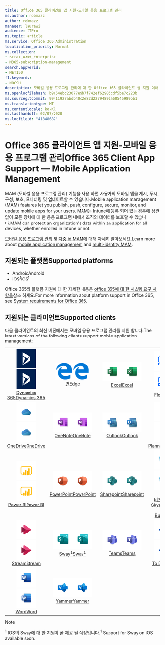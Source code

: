 ```yaml
---
title: Office 365 클라이언트 앱 지원-모바일 응용 프로그램 관리
ms.author: robmazz
author: robmazz
manager: laurawi
audience: ITPro
ms.topic: article
ms.service: Office 365 Administration
localization_priority: Normal
ms.collection:
- Strat_O365_Enterprise
- M365-subscription-management
search.appverid:
- MET150
f1.keywords:
- NOCSH
description: 모바일 응용 프로그램 관리에 대 한 Office 365 클라이언트 앱 지원 이해
ms.openlocfilehash: b9c54ebc23077e9b7f742ef62985cdf5be7c223b
ms.sourcegitcommit: 99411927abdb40c2e82d2279489ba60545989bb1
ms.translationtype: MT
ms.contentlocale: ko-KR
ms.lasthandoff: 02/07/2020
ms.locfileid: "41848682"
---
```

# <a name="office-365-client-app-support--mobile-application-management"></a><span data-ttu-id="71d74-103">Office 365 클라이언트 앱 지원-모바일 응용 프로그램 관리</span><span class="sxs-lookup"><span data-stu-id="71d74-103">Office 365 Client App Support — Mobile Application Management</span></span>

<span data-ttu-id="71d74-104">MAM (모바일 응용 프로그램 관리) 기능을 사용 하면 사용자의 모바일 앱을 게시, 푸시, 구성, 보호, 모니터링 및 업데이트할 수 있습니다.</span><span class="sxs-lookup"><span data-stu-id="71d74-104">Mobile application management (MAM) features let you publish, push, configure, secure, monitor, and update mobile apps for your users.</span></span> <span data-ttu-id="71d74-105">MAM는 Intune에 등록 되어 있는 경우에 상관 없이 모든 장치에 대 한 응용 프로그램 내에서 조직의 데이터를 보호할 수 있습니다.</span><span class="sxs-lookup"><span data-stu-id="71d74-105">MAM can protect an organization's data within an application for all devices, whether enrolled in Intune or not.</span></span>

<span data-ttu-id="71d74-106">[모바일 응용 프로그램 관리](https://docs.microsoft.com/intune/mam-faq) 및 [다중 id MAM](https://docs.microsoft.com/intune/app-protection-policy)에 대해 자세히 알아보세요.</span><span class="sxs-lookup"><span data-stu-id="71d74-106">Learn more about [mobile application management](https://docs.microsoft.com/intune/mam-faq) and [multi-identity MAM](https://docs.microsoft.com/intune/app-protection-policy).</span></span>

## <a name="supported-platforms"></a><span data-ttu-id="71d74-107">지원되는 플랫폼</span><span class="sxs-lookup"><span data-stu-id="71d74-107">Supported platforms</span></span>

 - <span data-ttu-id="71d74-108">Android</span><span class="sxs-lookup"><span data-stu-id="71d74-108">Android</span></span>
 - <span data-ttu-id="71d74-109">iOS<sup>1</sup></span><span class="sxs-lookup"><span data-stu-id="71d74-109">iOS<sup>1</sup></span></span>

<span data-ttu-id="71d74-110">Office 365의 플랫폼 지원에 대 한 자세한 내용은 [office 365에 대 한 시스템 요구 사항을](https://products.office.com/office-system-requirements)참조 하세요.</span><span class="sxs-lookup"><span data-stu-id="71d74-110">For more information about platform support in Office 365, see [System requirements for Office 365](https://products.office.com/office-system-requirements).</span></span>

## <a name="supported-clients"></a><span data-ttu-id="71d74-111">지원되는 클라이언트</span><span class="sxs-lookup"><span data-stu-id="71d74-111">Supported clients</span></span>

<span data-ttu-id="71d74-112">다음 클라이언트의 최신 버전에서는 모바일 응용 프로그램 관리를 지원 합니다.</span><span class="sxs-lookup"><span data-stu-id="71d74-112">The latest versions of the following clients support mobile application management:</span></span>

| | | | | | |
|:---:|:---:|:---:|:---:|:---:|:---:|
| <span data-ttu-id="71d74-113">![Dynamics 365 아이콘](media/o365-dynamics365-64x64.png)</span><span class="sxs-lookup"><span data-stu-id="71d74-113">![Dynamics 365 icon](media/o365-dynamics365-64x64.png)</span></span> <br> [<span data-ttu-id="71d74-114">Dynamics 365</span><span class="sxs-lookup"><span data-stu-id="71d74-114">Dynamics 365</span></span>](https://dynamics.microsoft.com) | <span data-ttu-id="71d74-115">![에 지 아이콘](media/o365-edge-64x64.png)</span><span class="sxs-lookup"><span data-stu-id="71d74-115">![Edge icon](media/o365-edge-64x64.png)</span></span> <br> [<span data-ttu-id="71d74-116">면</span><span class="sxs-lookup"><span data-stu-id="71d74-116">Edge</span></span>](https://www.microsoft.com/windows/microsoft-edge) | <span data-ttu-id="71d74-117">![Excel 아이콘](media/o365-excel-64x64.png)</span><span class="sxs-lookup"><span data-stu-id="71d74-117">![Excel icon](media/o365-excel-64x64.png)</span></span> <br> [<span data-ttu-id="71d74-118">Excel</span><span class="sxs-lookup"><span data-stu-id="71d74-118">Excel</span></span>](https://products.office.com/excel) | <span data-ttu-id="71d74-119">![Flow 아이콘](media/o365-flow-64x64.png)</span><span class="sxs-lookup"><span data-stu-id="71d74-119">![Flow icon](media/o365-flow-64x64.png)</span></span> <br> [<span data-ttu-id="71d74-120">Flow</span><span class="sxs-lookup"><span data-stu-id="71d74-120">Flow</span></span>](https://flow.microsoft.com) | <span data-ttu-id="71d74-121">![Kaizala 아이콘](media/o365-kaizala-64x64.png)</span><span class="sxs-lookup"><span data-stu-id="71d74-121">![Kaizala icon](media/o365-kaizala-64x64.png)</span></span> <br> [<span data-ttu-id="71d74-122">Kaizala</span><span class="sxs-lookup"><span data-stu-id="71d74-122">Kaizala</span></span>](https://products.office.com/en/business/microsoft-kaizala) 
| <span data-ttu-id="71d74-123">![비즈니스용 OneDrive 아이콘](media/o365-OneDrive-64x64.png)</span><span class="sxs-lookup"><span data-stu-id="71d74-123">![OneDrive for Business icon](media/o365-OneDrive-64x64.png)</span></span> <br> [<span data-ttu-id="71d74-124">OneDrive</span><span class="sxs-lookup"><span data-stu-id="71d74-124">OneDrive</span></span>](https://products.office.com/onedrive-for-business/online-cloud-storage) | <span data-ttu-id="71d74-125">![OneNote 아이콘](media/o365-OneNote-64x64.png)</span><span class="sxs-lookup"><span data-stu-id="71d74-125">![OneNote icon](media/o365-OneNote-64x64.png)</span></span> <br> [<span data-ttu-id="71d74-126">OneNote</span><span class="sxs-lookup"><span data-stu-id="71d74-126">OneNote</span></span>](https://products.office.com/onenote) | <span data-ttu-id="71d74-127">![Outlook 아이콘](media/o365-outlook-64x64.png)</span><span class="sxs-lookup"><span data-stu-id="71d74-127">![Outlook icon](media/o365-outlook-64x64.png)</span></span> <br> [<span data-ttu-id="71d74-128">Outlook</span><span class="sxs-lookup"><span data-stu-id="71d74-128">Outlook</span></span>](https://products.office.com/outlook) | <span data-ttu-id="71d74-129">![Planner 아이콘](media/o365-planner-64x64.png)</span><span class="sxs-lookup"><span data-stu-id="71d74-129">![Planner icon](media/o365-planner-64x64.png)</span></span> <br> [<span data-ttu-id="71d74-130">Planner</span><span class="sxs-lookup"><span data-stu-id="71d74-130">Planner</span></span>](https://products.office.com/business/task-management-software) | <span data-ttu-id="71d74-131">![PowerApps 아이콘](media/o365-powerapps-64x64.png)</span><span class="sxs-lookup"><span data-stu-id="71d74-131">![PowerApps icon](media/o365-powerapps-64x64.png)</span></span> <br> [<span data-ttu-id="71d74-132">PowerApps</span><span class="sxs-lookup"><span data-stu-id="71d74-132">PowerApps </span></span>](https://powerapps.microsoft.com) 
| <span data-ttu-id="71d74-133">![PowerBI 아이콘](media/o365-powerbi-64x64.png)</span><span class="sxs-lookup"><span data-stu-id="71d74-133">![PowerBI icon](media/o365-powerbi-64x64.png)</span></span> <br> [<span data-ttu-id="71d74-134">Power BI</span><span class="sxs-lookup"><span data-stu-id="71d74-134">Power BI</span></span>](https://powerbi.microsoft.com) | <span data-ttu-id="71d74-135">![PowerPoint 아이콘](media/o365-powerpoint-64x64.png)</span><span class="sxs-lookup"><span data-stu-id="71d74-135">![PowerPoint icon](media/o365-powerpoint-64x64.png)</span></span> <br> [<span data-ttu-id="71d74-136">PowerPoint</span><span class="sxs-lookup"><span data-stu-id="71d74-136">PowerPoint</span></span>](https://products.office.com/powerpoint) | <span data-ttu-id="71d74-137">![SharePoint 아이콘](media/o365-sharepoint-64x64.png)</span><span class="sxs-lookup"><span data-stu-id="71d74-137">![SharePoint icon](media/o365-sharepoint-64x64.png)</span></span> <br> [<span data-ttu-id="71d74-138">Sharepoint</span><span class="sxs-lookup"><span data-stu-id="71d74-138">Sharepoint</span></span>](https://products.office.com/sharepoint) | <span data-ttu-id="71d74-139">![비즈니스용 Skype 아이콘](media/o365-skypeforbusiness-64x64.png)</span><span class="sxs-lookup"><span data-stu-id="71d74-139">![Skype for Business icon](media/o365-skypeforbusiness-64x64.png)</span></span> <br> [<span data-ttu-id="71d74-140"><br> 비즈니스용 Skype</span><span class="sxs-lookup"><span data-stu-id="71d74-140">Skype for <br> Business</span></span>](https://www.skype.com/business/) | <span data-ttu-id="71d74-141">![StaffHub 아이콘](media/o365-staffhub-64x64.png)</span><span class="sxs-lookup"><span data-stu-id="71d74-141">![StaffHub icon](media/o365-staffhub-64x64.png)</span></span> <br> [<span data-ttu-id="71d74-142">StaffHub</span><span class="sxs-lookup"><span data-stu-id="71d74-142">StaffHub</span></span>](https://products.office.com/microsoft-staffhub/staff-scheduling-software) 
| <span data-ttu-id="71d74-143">![Stream 아이콘](media/o365-stream-64x64.png)</span><span class="sxs-lookup"><span data-stu-id="71d74-143">![Stream icon](media/o365-stream-64x64.png)</span></span> <br> [<span data-ttu-id="71d74-144">Stream</span><span class="sxs-lookup"><span data-stu-id="71d74-144">Stream</span></span>](https://stream.microsoft.com) | <span data-ttu-id="71d74-145">![Sway 아이콘](media/o365-sway-64x64.png)</span><span class="sxs-lookup"><span data-stu-id="71d74-145">![Sway icon](media/o365-sway-64x64.png)</span></span> <br> [<span data-ttu-id="71d74-146">Sway<sup>1</sup></span><span class="sxs-lookup"><span data-stu-id="71d74-146">Sway<sup>1</sup></span></span>](https://sway.com) | <span data-ttu-id="71d74-147">![Teams 아이콘](media/o365-teams-64x64.png)</span><span class="sxs-lookup"><span data-stu-id="71d74-147">![Teams icon](media/o365-teams-64x64.png)</span></span> <br> [<span data-ttu-id="71d74-148">Teams</span><span class="sxs-lookup"><span data-stu-id="71d74-148">Teams</span></span>](https://products.office.com/microsoft-teams/group-chat-software) | <span data-ttu-id="71d74-149">![할 일 아이콘](media/o365-todo-64x64.png)</span><span class="sxs-lookup"><span data-stu-id="71d74-149">![To Do icon](media/o365-todo-64x64.png)</span></span> <br> [<span data-ttu-id="71d74-150">To Do</span><span class="sxs-lookup"><span data-stu-id="71d74-150">To Do</span></span>](https://todo.microsoft.com) | <span data-ttu-id="71d74-151">![Visio 아이콘](media/o365-visio-64x64.png)</span><span class="sxs-lookup"><span data-stu-id="71d74-151">![Visio icon](media/o365-visio-64x64.png)</span></span> <br> [<span data-ttu-id="71d74-152">Visio</span><span class="sxs-lookup"><span data-stu-id="71d74-152">Visio</span></span>](https://products.office.com/visio/flowchart-software) 
| <span data-ttu-id="71d74-153">![Word 아이콘](media/o365-word-64x64.png)</span><span class="sxs-lookup"><span data-stu-id="71d74-153">![Word icon](media/o365-word-64x64.png)</span></span> <br> [<span data-ttu-id="71d74-154">Word</span><span class="sxs-lookup"><span data-stu-id="71d74-154">Word</span></span>](https://products.office.com/word) | <span data-ttu-id="71d74-155">![Yammer 아이콘](media/o365-yammer-64x64.png)</span><span class="sxs-lookup"><span data-stu-id="71d74-155">![Yammer icon](media/o365-yammer-64x64.png)</span></span> <br> [<span data-ttu-id="71d74-156">Yammer</span><span class="sxs-lookup"><span data-stu-id="71d74-156">Yammer</span></span>](https://products.office.com/yammer/yammer-overview)

> [!NOTE]
> <span data-ttu-id="71d74-157"><sup>1</sup> IOS의 Sway에 대 한 지원이 곧 제공 될 예정입니다.</span><span class="sxs-lookup"><span data-stu-id="71d74-157"><sup>1</sup> Support for Sway on iOS available soon.</span></span>